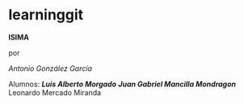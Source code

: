 # learninggit
**ISIMA**

por

_Antonio González García_

Alumnos:
**_Luis Alberto Morgado_**
**_Juan Gabriel Mancilla Mondragon_**
Leonardo Mercado Miranda

